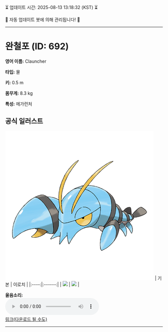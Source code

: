 
⏳ 업데이트 시간: 2025-08-13 13:18:32 (KST) ⏳

🤖 자동 업데이트 봇에 의해 관리됩니다! 🤖

---

# 완철포 (ID: 692)
**영어 이름:** Clauncher

**타입:** 물

**키:** 0.5 m

**몸무게:** 8.3 kg

**특성:** 메가런처

## 공식 일러스트
![](https://raw.githubusercontent.com/PokeAPI/sprites/master/sprites/pokemon/other/official-artwork/692.png)
| 기본 | 이로치 |
|:----:|:------:|
| <img src="http://play.pokemonshowdown.com/sprites/ani/clauncher.gif" width="200"> | <img src="http://play.pokemonshowdown.com/sprites/ani-shiny/clauncher.gif" width="200"> |

**울음소리:**<br><audio controls src="https://raw.githubusercontent.com/PokeAPI/cries/main/cries/pokemon/latest/692.ogg"></audio><br> [링크(다운로드 될 수도)](https://raw.githubusercontent.com/PokeAPI/cries/main/cries/pokemon/latest/692.ogg)


---
